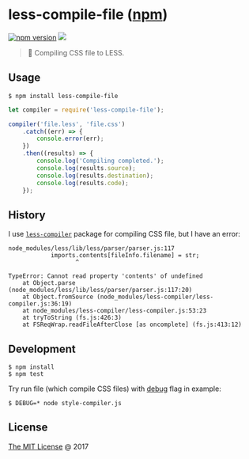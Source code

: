 # less-compile-file ([npm](https://www.npmjs.com/package/less-compile-file))

[![npm version](https://badge.fury.io/js/less-compile-file.svg)](https://badge.fury.io/js/less-compile-file)
![](https://img.shields.io/npm/dt/less-compile-file.svg)

> :hammer: Compiling CSS file to LESS.

## Usage

```
$ npm install less-compile-file
```

```javascript
let compiler = require('less-compile-file');

compiler('file.less', 'file.css')
    .catch((err) => {
        console.error(err);
    })
    .then((results) => {
        console.log('Compiling completed.');
        console.log(results.source);
        console.log(results.destination);
        console.log(results.code);
    });
```

## History

I use [`less-compiler`](https://www.npmjs.com/package/less-compiler) package 
for compiling CSS file, but I have an error: 

```
node_modules/less/lib/less/parser/parser.js:117
            imports.contents[fileInfo.filename] = str;
                   ^

TypeError: Cannot read property 'contents' of undefined
    at Object.parse (node_modules/less/lib/less/parser/parser.js:117:20)
    at Object.fromSource (node_modules/less-compiler/less-compiler.js:36:19)
    at node_modules/less-compiler/less-compiler.js:53:23
    at tryToString (fs.js:426:3)
    at FSReqWrap.readFileAfterClose [as oncomplete] (fs.js:413:12)
```

## Development

```
$ npm install
$ npm test
```

Try run file (which compile CSS files) with [debug](https://www.npmjs.com/package/debug)
flag in example:

```
$ DEBUG=* node style-compiler.js
```

## License

[The MIT License](http://piecioshka.mit-license.org) @ 2017
